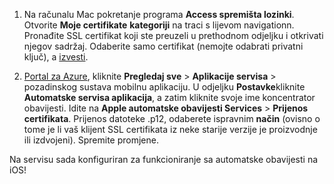 

1. Na računalu Mac pokretanje programa **Access spremišta lozinki**. Otvorite **Moje certifikate** **kategoriji** na traci s lijevom navigationn. Pronađite SSL certifikat koji ste preuzeli u prethodnom odjeljku i otkrivati njegov sadržaj. Odaberite samo certifikat (nemojte odabrati privatni ključ), a [izvesti](https://support.apple.com/kb/PH20122?locale=en_US).

2. [Portal za Azure](https://portal.azure.com/), kliknite **Pregledaj sve** > **Aplikacije servisa** > pozadinskog sustava mobilnu aplikaciju. U odjeljku **Postavke**kliknite **Automatske servisa aplikacija**, a zatim kliknite svoje ime koncentrator obavijesti. Idite na **Apple automatske obavijesti Services** > **Prijenos certifikata**. Prijenos datoteke .p12, odaberete ispravnim **način** (ovisno o tome je li vaš klijent SSL certifikata iz neke starije verzije je proizvodnje ili izdvojeni). Spremite promjene.

Na servisu sada konfiguriran za funkcioniranje sa automatske obavijesti na iOS!

[1]: ./media/app-service-mobile-apns-configure-push/mobile-push-notification-hub.png
